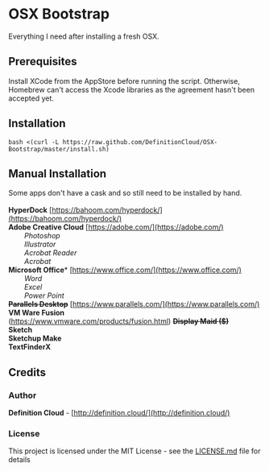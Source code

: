 # OSX Bootstrap
Everything I need after installing a fresh OSX.

## Prerequisites
Install XCode from the AppStore before running the script. Otherwise, Homebrew can't access the Xcode libraries as the agreement hasn't been accepted yet.

## Installation
``` 
bash <(curl -L https://raw.github.com/DefinitionCloud/OSX-Bootstrap/master/install.sh)
```
## Manual Installation
Some apps don't have a cask and so still need to be installed by hand.<br>
<br>
**HyperDock** [https://bahoom.com/hyperdock/](https://bahoom.com/hyperdock/)<br>
**Adobe Creative Cloud** [https://adobe.com/](https://adobe.com/)<br>
*&nbsp;&nbsp;&nbsp;&nbsp;&nbsp;&nbsp;&nbsp; Photoshop<br>
&nbsp;&nbsp;&nbsp;&nbsp;&nbsp;&nbsp;&nbsp; Illustrator<br>
&nbsp;&nbsp;&nbsp;&nbsp;&nbsp;&nbsp;&nbsp; Acrobat Reader<br>
&nbsp;&nbsp;&nbsp;&nbsp;&nbsp;&nbsp;&nbsp; Acrobat<br>*
**Microsoft Office*** [https://www.office.com/](https://www.office.com/)<br>
*&nbsp;&nbsp;&nbsp;&nbsp;&nbsp;&nbsp;&nbsp; Word<br>
&nbsp;&nbsp;&nbsp;&nbsp;&nbsp;&nbsp;&nbsp; Excel<br>
&nbsp;&nbsp;&nbsp;&nbsp;&nbsp;&nbsp;&nbsp; Power Point<br>*
**~~Parallels Desktop~~** [https://www.parallels.com/](https://www.parallels.com/)<br>
**VM Ware Fusion**<br> (https://www.vmware.com/products/fusion.html)
**~~Display Maid ($)~~**<br>
**Sketch**<br>
**Sketchup Make**<br>
**TextFinderX**<br>

## Credits

### Author
**Definition Cloud** - [http://definition.cloud/](http://definition.cloud/)

### License
This project is licensed under the MIT License - see the [LICENSE.md](LICENSE.md) file for details
